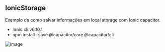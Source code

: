 ## IonicStorage
Exemplo de como salvar informações em local storage com Ionic capacitor.

* Ionic cli v6.10.1
* npm install –save @capacitor/core @capacitor/cli

![image](https://user-images.githubusercontent.com/55838972/85502861-4edcf400-b5b6-11ea-9b9c-a343668ee6ca.png)
